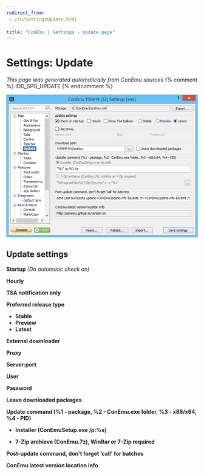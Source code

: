 ```yaml
---
redirect_from:
 - /ru/SettingsUpdate.html

title: "ConEmu | Settings › Update page"
---
```


# Settings: Update

*This page was generated automatically from ConEmu sources*
{% comment %} IDD_SPG_UPDATE {% endcomment %}

![ConEmu Settings: Update](/img/Settings-Update.png)



## Update settings



**Startup** *(Do automatic check on)* 

**Hourly** 

**TSA notification only** 

**Preferred release type**


* **Stable**
* **Preview**
* **Latest**


**External downloader** 



**Proxy** 

**Server:port** 

**User** 

**Password** 

**Leave downloaded packages** 





**Update command (%1 - package, %2 - ConEmu.exe folder, %3 - x86/x64, %4 - PID)**


* **Installer (ConEmuSetup.exe /p:%s)**





* **7-Zip archieve (ConEmu.7z), WinRar or 7-Zip required**






**Post-update command, don't forget ‘call’ for batches** 

**ConEmu latest version location info** 




